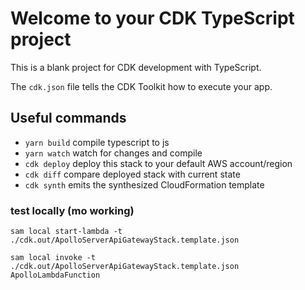 # Welcome to your CDK TypeScript project

This is a blank project for CDK development with TypeScript.

The `cdk.json` file tells the CDK Toolkit how to execute your app.

## Useful commands

* `yarn build`      compile typescript to js
* `yarn watch`      watch for changes and compile
* `cdk deploy`      deploy this stack to your default AWS account/region
* `cdk diff`        compare deployed stack with current state
* `cdk synth`       emits the synthesized CloudFormation template

### test locally (mo working)

```
sam local start-lambda -t ./cdk.out/ApolloServerApiGatewayStack.template.json
```

```
sam local invoke -t ./cdk.out/ApolloServerApiGatewayStack.template.json ApolloLambdaFunction
```


